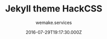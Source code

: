 ---
title: Jekyll theme HackCSS
github: https://github.com/wemake-services/jekyll-theme-hackcss
demo: https://wemake.services/jekyll-theme-hackcss/
author: wemake.services
ssg:
  - Jekyll
cms:
  - No Cms
date: 2016-07-29T19:17:30.000Z
description: Dead simple CSS framework now with Jekyll.
stale: true
disabled: true
disabled_reason: error checking demo url
---